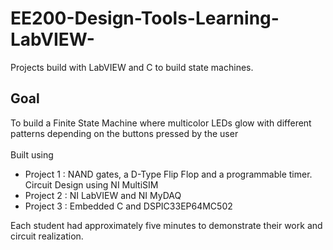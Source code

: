 # EE200-Design-Tools-Learning-LabVIEW-
Projects build with LabVIEW and C to build state machines.

## Goal
To build a Finite State Machine where multicolor LEDs glow with different patterns depending on the buttons pressed by the user
<br><br>Built using
<ul>
  <li>Project 1 : NAND gates, a D-Type Flip Flop and a programmable timer. Circuit Design using NI MultiSIM <br>
  <li>Project 2 : NI LabVIEW and NI MyDAQ <br>
  <li>Project 3 : Embedded C and DSPIC33EP64MC502 <br>
</ul>

Each student had approximately five minutes to demonstrate their work and circuit realization.
